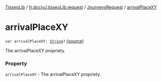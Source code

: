 [TisseoLib](../../index.md) / [fr.docjyJ.tisseoLib.request](../index.md) / [JourneysRequest](index.md) / [arrivalPlaceXY](./arrival-place-x-y.md)

# arrivalPlaceXY

`var arrivalPlaceXY: `[`String`](https://kotlinlang.org/api/latest/jvm/stdlib/kotlin/-string/index.html)`?` [(source)](https://github.com/docjyj/tisseoLib/tree/master/src/main/kotlin/fr/docjyJ/tisseoLib/request/JourneysRequest.kt#L44)

The arrivalPlaceXY propriety.

### Property

`arrivalPlaceXY` - The arrivalPlaceXY propriety.